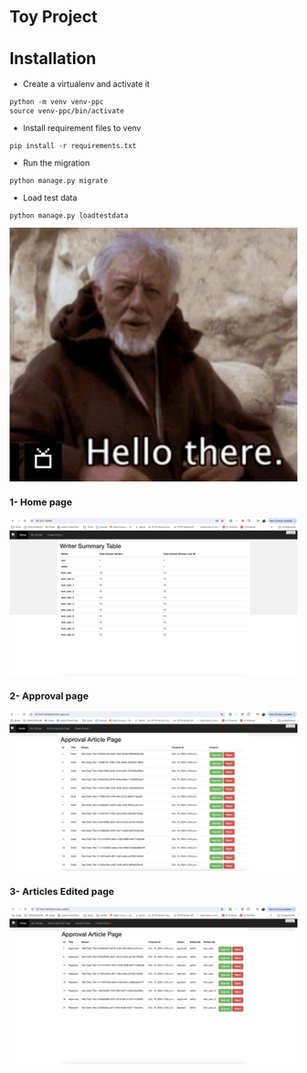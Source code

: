 Toy Project
================


Installation
================

- Create a virtualenv and activate it

```shell
python -m venv venv-ppc
source venv-ppc/bin/activate
```

- Install requirement files to venv

```shell
pip install -r requirements.txt
```

- Run the migration
```shell
python manage.py migrate
```

- Load test data
```shell
python manage.py loadtestdata
```



![obi wan kenobi](static/logo.png)


### 1- Home page
![home page](static/homepage.png)


### 2- Approval page
![approval page](static/approval-page.png)


### 3- Articles Edited page
![articles edited page](static/edited-page.png)


